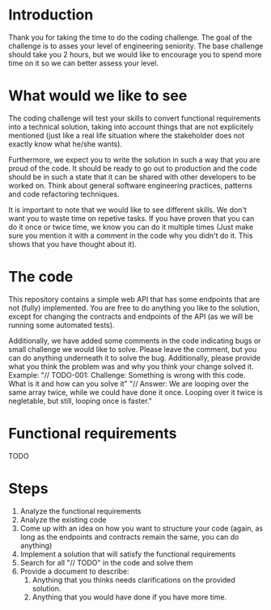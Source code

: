 # Introduction
Thank you for taking the time to do the coding challenge. The goal of the challenge is to asses your level of engineering seniority.
The base challenge should take you 2 hours, but we would like to encourage you to spend more time on it so we can better assess your level.

# What would we like to see
The coding challenge will test your skills to convert functional requirements into a technical solution, taking into account things that are not explicitely mentioned (just like a real life situation where the stakeholder does not exactly know what he/she wants).

Furthermore, we expect you to write the solution in such a way that you are proud of the code. It should be ready to go out to production and the code should be in such a state that it can be shared with other developers to be worked on. Think about general software engineering practices, patterns and code refactoring techniques.

It is important to note that we would like to see different skills. We don't want you to waste time on repetive tasks. If you have proven that you can do it once or twice time, we know you can do it multiple times (Just make sure you mention it with a comment in the code why you didn't do it. This shows that you have thought about it). 

# The code
This repository contains a simple web API that has some endpoints that are not (fully) implemented. You are free to do anything you like to the solution, except for changing the contracts and endpoints of the API (as we will be running some automated tests). 

Additionally, we have added some comments in the code indicating bugs or small challenge we would like to solve. Please leave the comment, but you can do anything underneath it to solve the bug. Additionally, please provide what you think the problem was and why you think your change solved it.
Example: 
"// TODO-001: Challenge: Something is wrong with this code. What is it and how can you solve it"
"// Answer: We are looping over the same array twice, while we could have done it once. Looping over it twice is negletable, but still, looping once is faster."

# Functional requirements
TODO

# Steps
1. Analyze the functional requirements
2. Analyze the existing code
3. Come up with an idea on how you want to structure your code (again, as long as the endpoints and contracts remain the same, you can do anything)
4. Implement a solution that will satisfy the functional requirements
5. Search for all "// TODO" in the code and solve them
6. Provide a document to describe:
    1. Anything that you thinks needs clarifications on the provided solution.
    2. Anything that you would have done if you have more time.